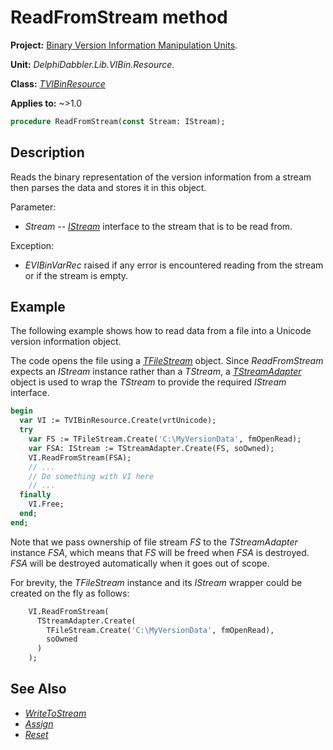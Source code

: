 # ReadFromStream method

**Project:** [Binary Version Information Manipulation Units](../API.md).

**Unit:** _DelphiDabbler.Lib.VIBin.Resource_.

**Class:** _[TVIBinResource](./TVIBinResource.md)_

**Applies to:** ~>1.0

```pascal
procedure ReadFromStream(const Stream: IStream);
```

## Description

Reads the binary representation of the version information from a stream then parses the data and stores it in this object.

Parameter:

* _Stream_ -- [_IStream_](https://learn.microsoft.com/en-us/windows/win32/api/objidl/nn-objidl-istream) interface to the stream that is to be read from.

Exception:

* _EVIBinVarRec_ raised if any error is encountered reading from the stream or if the stream is empty.

## Example

The following example shows how to read data from a file into a Unicode version information object.

The code opens the file using a [_TFileStream_](https://docwiki.embarcadero.com/Libraries/Alexandria/en/System.Classes.TFileStream) object. Since _ReadFromStream_ expects an _IStream_ instance rather than a _TStream_, a [_TStreamAdapter_](https://docwiki.embarcadero.com/Libraries/Alexandria/en/System.Classes.TStreamAdapter) object is used to wrap the _TStream_ to provide the required _IStream_ interface.  

~~~pascal
begin
  var VI := TVIBinResource.Create(vrtUnicode);
  try
    var FS := TFileStream.Create('C:\MyVersionData', fmOpenRead);
    var FSA: IStream := TStreamAdapter.Create(FS, soOwned);
    VI.ReadFromStream(FSA);
    // ...
    // Do something with VI here
    // ...
  finally
    VI.Free;
  end;
end;
~~~

Note that we pass ownership of file stream _FS_ to the _TStreamAdapter_ instance _FSA_, which means that _FS_ will be freed when _FSA_ is destroyed. _FSA_ will be destroyed automatically when it goes out of scope.

For brevity, the _TFileStream_ instance and its _IStream_ wrapper could be created on the fly as follows:

```pascal
    VI.ReadFromStream(
      TStreamAdapter.Create(
        TFileStream.Create('C:\MyVersionData', fmOpenRead),
        soOwned  
      )
    );
```

## See Also

* [_WriteToStream_](./TVIBinResource-WriteToStream.md)
* [_Assign_](./TVIBinResource-Assign.md)
* [_Reset_](./TVIBinResource-Reset.md)
